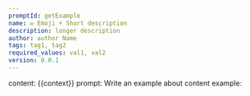```yaml
---
promptId: getExample
name: ✉️ Emoji + Short description
description: longer description
author: author Name
tags: tag1, tag2
required_values: val1, val2
version: 0.0.1
---
```

content: 
{{context}}
prompt:
Write an example about content
example:
